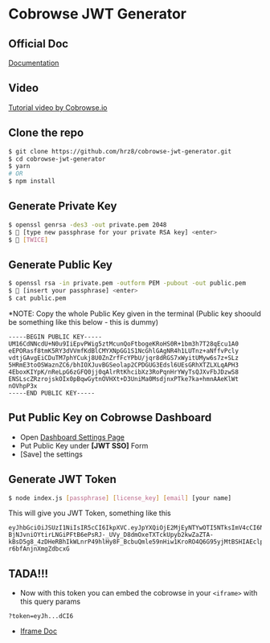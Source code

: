 # Cobrowse JWT Generator

## Official Doc
[Documentation](https://docs.cobrowse.io/agent-side-integrations/json-web-tokens-jwts)

## Video
[Tutorial video by Cobrowse.io](https://www.youtube.com/watch?v=jm8AYUfH9hw&t=288s)

## Clone the repo
```bash
$ git clone https://github.com/hrz8/cobrowse-jwt-generator.git
$ cd cobrowse-jwt-generator
$ yarn
# OR
$ npm install
```

## Generate Private Key
```bash
$ openssl genrsa -des3 -out private.pem 2048
$ 🔑 [type new passphrase for your private RSA key] <enter>
$ 🔑 [TWICE]
```

## Generate Public Key
```bash
$ openssl rsa -in private.pem -outform PEM -pubout -out public.pem
$ 🔑 [insert your passphrase] <enter>
$ cat public.pem
```
*NOTE: Copy the whole Public Key given in the terminal (Public key shoould be something like this below - this is dummy)
```
-----BEGIN PUBLIC KEY-----
UM16CdNNcdU+N0u9IiEpvPWig5ztMcunQoFtbogeKRoHS0R+1bm3h7T28qEcu1A0
eEPORasf8tmK5RY3dVVmfKdBlCMYXNpGG1S1NcGhlGAgNR4h1LUTnz+aNffvPcly
vdtjGAvgEiCDuTM7phYCukj8U0ZnZrfFcYPbU/jqr8dRGS7xWyitUMyw6s7z+SLz
5HRmE3toOSWaznZC6/bhIOXJuvBGSeolap2CPDGUG3Edsl6UEsGRhXTZLXLqAPH3
4EboxKIYpK/nReLpG6zGFQ0jj0qAlrRtKhcibXz3RoPqnHrYWyTsQJXvFbJDzwS8
ENSLscZRzrojskOIx0pBqwGytnOVHXt+D3UniMa0MsdjnxPTke7ka+hmnAAeKlWt
nOVhpP3x
-----END PUBLIC KEY-----
```

## Put Public Key on Cobrowse Dashboard
- Open [Dashboard Settings Page](https://cobrowse.io/dashboard/settings/integrations)
- Put Public Key under **[JWT SSO]** Form
- [Save] the settings

## Generate JWT Token
```bash
$ node index.js [passphrase] [license_key] [email] [your name]
```
This will give you JWT Token, something like this
```
eyJhbGciOiJSUzI1NiIsIR5cCI6IkpXVC.eyJpYXQiOjE2MjEyNTYwOTI5NTksImV4cCI6NDEwMjMzMzIwMDAwMCwiYXVkIjoiaHR0cHM6Ly9jb2Jyb3dzZS5pbyIsImlzcyI6jFCV0dWTEdsOXlDWFlBIiwic3ViIjoiaGlyemludXJmYWtocmlhbkBnbWFpbC5jb20iLCJkaXNwbGF5TmFtZSI6IkhpcnppIE51cmZha2hyaWFu.u1n1gsSbua96OEgU3cHC8vYGfHeMnsR1vtE1f1OOdB2jw4V4slcKT5a9cvhV0LVSkbfFs8ZHSJjVE_kvzJ-BjNJvniOYtirLNGiPFtB6ePsRJ-_UVy_D8dmOxeTXTckUpyb2kwZaZTA-kBsD5g8_4zDHeRBhIkWLnrP49hlHy8F_BcbuQmle59nHiw1KroRO4Q6G95yjMtBSHIAEclpXlfru6t4G0r5jBeNDmlLrLrqh2tIy6cfwShFWWSPwlwTtO8ijVazSoiXjFoP0sVyMLHC7mhjO8KcuyjeWZrv1V3INL5yChxx9M1vmnvjSl4tM-r6bfAnjnXmgZdbcxG
```

## TADA!!!
- Now with this token you can embed the cobrowse in your `<iframe>` with this query params
```
?token=eyJh...dCI6
```
- [Iframe Doc](https://docs.cobrowse.io/agent-side-integrations/custom-iframe-embeds)